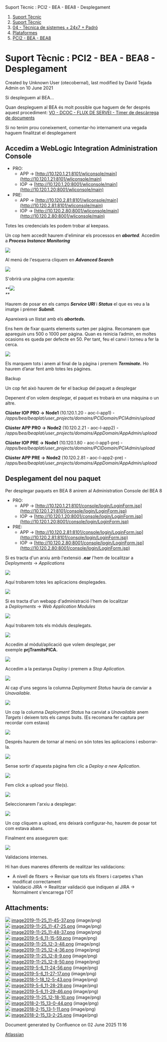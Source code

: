 Suport Tècnic : PCI2 - BEA - BEA8 - Desplegament  

1.  [Suport Tècnic](index.md)
2.  [Suport Tècnic](13893782.md)
3.  [04 - Tècnica de sistemes + 24x7 + Padró](26313202.md)
4.  [Plataformes](Plataformes_41520520.md)
5.  [PCI2 - BEA - BEA8](PCI2---BEA---BEA8_41520845.md)

Suport Tècnic : PCI2 - BEA - BEA8 - Desplegament
================================================

Created by Unknown User (otecobernal), last modified by David Tejada Admin on 10 June 2021

Si despleguem al BEA...

Quan despleguem al BEA és molt possible que haguem de fer després aquest procediment: [VO - DCOC - FLUX DE SERVEI - Timer de descàrrega de documents](36341383.md)

Si no tenim prou coneixement, comentar-ho internament una vegada haguem finalitzat el desplegament

Accedim a WebLogic Integration Administration Console
-----------------------------------------------------

*   PRO:
    *   APP → [http://10.120.1.21:8101/wliconsole/main](http://10.120.1.21:8101/wliconsole/main)
    *   IOP → [http://10.120.1.20:8001/wliconsole/main](http://10.120.1.20:8001/wliconsole/main)
*   PRE:
    *   APP → [http://10.120.2.81:8101/wliconsole/main](http://10.120.2.81:8101/wliconsole/main)
    *   IOP → [http://10.120.2.80:8001/wliconsole/main](http://10.120.2.80:8001/wliconsole/main)

Totes les credencials les podem trobar al keepass.

Un cop hem accedit haurem d'eliminar els processos en _**aborted**._ Accedim a **_Process Instance Monitoring_**

![](attachments/41520847/41522310.png)

Al menú de l'esquerra cliquem en _**Advanced Search**_

_**![](attachments/41520847/41522311.png)**_

S'obrirà una pàgina com aquesta:

_**![](attachments/41520847/41522312.png)  
**_

Haurem de posar en els camps **_Service URI_** i **_Status_** el que es veu a la imatge i prémer **_Submit_**.

Apareixerà un llistat amb els _**aborteds.**_

Ens hem de fixar quants elements surten per pàgina. Recomanem que apareguin uns 500 o 1000 per pàgina. Quan es reinicia l’admin, en moltes ocasions es queda per defecte en 50. Per tant, feu el canvi i torneu a fer la cerca.

![](attachments/41520847/41522313.png)

Els marquem tots i anem al final de la pàgina i premem **_Terminate._** Ho haurem d’anar fent amb totes les pàgines.

Backup

Un cop fet això haurem de fer el backup del paquet a desplegar

Depenent d'on volem desplegar, el paquet es trobarà en una màquina o un altre.

**Clúster IOP PRO →** **Node1** (10.120.1.20 - aoc-l-app1) - _/apps/bea/beaplat/user\_projects/domains/PCIDomain/PCIAdmin/upload_

**Clúster APP PRO →** **Node2** (10.120.2.21 - aoc-l-app2) - _/apps/bea/beaplat/user\_projects/domains/AppDomain/AppAdmin/upload_

**Clúster IOP PRE →** **Node1** (10.120.1.80 - aoc-l-app1-pre) - _/apps/bea/beaplat/user\_projects/domains/PCIDomain/PCIAdmin/upload_

**Clúster APP PRE →** **Node2** (10.120.2.81 - aoc-l-app2-pre) - _/apps/bea/beaplat/user\_projects/domains/AppDomain/AppAdmin/upload_

Desplegament del nou paquet
---------------------------

Per desplegar paquets en BEA 8 anirem al Administration Console del BEA 8

*   PRO:
    *   APP → [http://10.120.1.21:8101/console/login/LoginForm.jsp](http://10.120.1.21:8101/console/login/LoginForm.jsp)
    *   IOP → [http://10.120.1.20:8001/console/login/LoginForm.jsp](http://10.120.1.20:8001/console/login/LoginForm.jsp)
*   PRE:
    *   APP → [http://10.120.2.81:8101/console/login/LoginForm.jsp](http://10.120.2.81:8101/console/login/LoginForm.jsp)
    *   IOP → [http://10.120.2.80:8001/console/login/LoginForm.jsp](http://10.120.2.80:8001/console/login/LoginForm.jsp)

Si es tracta d'un arxiu amb l'extensió **.ear** l'hem de localitzar a _Deployments_ → _Applications_

![](attachments/41520847/41522314.png)

Aquí trobarem totes les aplicacions desplegades.

![](attachments/41520847/41522315.png)

Si es tracta d'un webapp d'administració l'hem de localitzar a _Deployments_ → _Web Application Modules_

![](attachments/41520847/41522316.png)

Aquí trobarem tots els mòduls desplegats.

![](attachments/41520847/41522317.png)

Accedim al mòdul/aplicació que volem desplegar, per exemple **prjTramitsPICA.**

![](attachments/41520847/41522318.png)

Accedim a la pestanya _Deploy_ i premem a _Stop Aplication._

![](attachments/41520847/41522319.png)

Al cap d'uns segons la columna _Deployment Status_ hauria de canviar a _Unavailable._

![](attachments/41520847/41522320.png)

Un cop la columna _Deployment Status_ ha canviat a _Unavailable_ anem _Targets_ i deixem tots els camps buits. (Es recomana fer captura per recordar com estava)

![](attachments/41520847/41522321.png)  

Després haurem de tornar al menú on són totes les aplicacions i esborrar-la.

![](attachments/41520847/41522322.png)

Sense sortir d'aquesta pàgina fem clic a _Deploy a new Aplication_.

![](attachments/41520847/41522323.png)  

Fem click a upload your file(s).

![](attachments/41520847/41522324.png)

Seleccionarem l'arxiu a desplegar:

![](attachments/41520847/41522325.png)

Un cop cliquem a upload, ens deixarà configurar-ho, haurem de posar tot com estava abans.

Finalment ens assegurem que:

![](attachments/41520847/41522326.png)

Validacions internes.

Hi han dues maneres diferents de realitzar les validacions:

*   A nivell de fitxers → Revisar que tots els fitxers i carpetes s'han modificat correctament
*   Validació JIRA → Realitzar validació que indiquen al JIRA →  Normalment s'encarrega l'OT

  

Attachments:
------------

![](images/icons/bullet_blue.gif) [image2019-11-25\_11-45-37.png](attachments/41520847/41522310.png) (image/png)  
![](images/icons/bullet_blue.gif) [image2019-11-25\_11-47-25.png](attachments/41520847/41522311.png) (image/png)  
![](images/icons/bullet_blue.gif) [image2019-11-25\_11-48-37.png](attachments/41520847/41522312.png) (image/png)  
![](images/icons/bullet_blue.gif) [image2019-5-6\_11-15-59.png](attachments/41520847/41522313.png) (image/png)  
![](images/icons/bullet_blue.gif) [image2019-11-25\_12-3-48.png](attachments/41520847/41522314.png) (image/png)  
![](images/icons/bullet_blue.gif) [image2019-11-25\_12-4-36.png](attachments/41520847/41522315.png) (image/png)  
![](images/icons/bullet_blue.gif) [image2019-11-25\_12-8-9.png](attachments/41520847/41522316.png) (image/png)  
![](images/icons/bullet_blue.gif) [image2019-11-25\_12-8-50.png](attachments/41520847/41522317.png) (image/png)  
![](images/icons/bullet_blue.gif) [image2019-5-6\_11-24-56.png](attachments/41520847/41522318.png) (image/png)  
![](images/icons/bullet_blue.gif) [image2019-5-6\_11-27-17.png](attachments/41520847/41522319.png) (image/png)  
![](images/icons/bullet_blue.gif) [image2018-1-18\_12-5-43.png](attachments/41520847/41522320.png) (image/png)  
![](images/icons/bullet_blue.gif) [image2019-5-6\_11-28-29.png](attachments/41520847/41522321.png) (image/png)  
![](images/icons/bullet_blue.gif) [image2019-5-6\_11-29-46.png](attachments/41520847/41522322.png) (image/png)  
![](images/icons/bullet_blue.gif) [image2019-11-25\_12-18-10.png](attachments/41520847/41522323.png) (image/png)  
![](images/icons/bullet_blue.gif) [image2018-2-15\_13-0-44.png](attachments/41520847/41522324.png) (image/png)  
![](images/icons/bullet_blue.gif) [image2018-2-15\_13-1-11.png](attachments/41520847/41522325.png) (image/png)  
![](images/icons/bullet_blue.gif) [image2018-2-15\_13-2-25.png](attachments/41520847/41522326.png) (image/png)  

Document generated by Confluence on 02 June 2025 11:16

[Atlassian](http://www.atlassian.com/)
